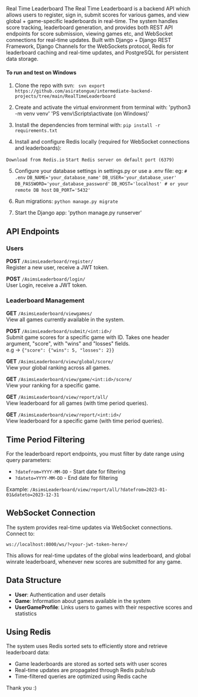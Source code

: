 Real Time Leaderboard
The Real Time Leaderboard is a backend API which allows users to register, sign in, submit scores for various games, and view global + game-specific leaderboards in real-time. The system handles score tracking, leaderboard generation, and provides both REST API endpoints for score submission, viewing games etc, and WebSocket connections for real-time updates.
Built with Django + Django REST Framework, Django Channels for the WebSockets protocol, Redis for leaderboard caching and real-time updates, and PostgreSQL for persistent data storage.


#### **To run and test on Windows** 

1) Clone the repo with svn:
` svn export https://github.com/asiratongue/intermediate-backend-projects/tree/main/RealTimeLeaderboard`

2) Create and activate the virtual environment from terminal with:
   'python3 -m venv venv'
   'PS venv\Scripts\activate (on Windows)'
   
3) Install the dependencies from terminal with:
   `pip install -r requirements.txt`
   
4) Install and configure Redis locally (required for WebSocket connections and leaderboards):

`Download from Redis.io`
`Start Redis server on default port (6379)`


5) Configure your database settings in settings.py or use a .env file:
eg:
`# .env`
`DB_NAME='your_database_name'`
`DB_USER='your_database_user'`
`DB_PASSWORD='your_database_password'`
`DB_HOST='localhost' # or your remote DB host`
`DB_PORT='5432'`

6) Run migrations: 
`python manage.py migrate`

7) Start the Django app: 
'python manage.py runserver'

## API Endpoints

### **Users**
**POST** `/AsimsLeaderboard/register/`  
Register a new user, receive a JWT token.

**POST** `/AsimsLeaderboard/login/`  
User Login, receive a JWT token.

### **Leaderboard Management**
**GET** `/AsimsLeaderboard/viewgames/`  
View all games currently available in the system.

**POST** `/AsimsLeaderboard/submit/<int:id>/`  
Submit game scores for a specific game with ID.
Takes one header argument, "score", with "wins" and "losses" fields.  
e.g -> `{"score": {"wins": 5, "losses": 2}}`

**GET** `/AsimsLeaderboard/view/global/score/`  
View your global ranking across all games.

**GET** `/AsimsLeaderboard/view/game/<int:id>/score/`  
View your ranking for a specific game.

**GET** `/AsimsLeaderboard/view/report/all/`  
View leaderboard for all games (with time period queries).

**GET** `/AsimsLeaderboard/view/report/<int:id>/`  
View leaderboard for a specific game (with time period queries).

## Time Period Filtering

For the leaderboard report endpoints, you must filter by date range using query parameters:
- `?datefrom=YYYY-MM-DD` - Start date for filtering
- `?dateto=YYYY-MM-DD` - End date for filtering

Example: `/AsimsLeaderboard/view/report/all/?datefrom=2023-01-01&dateto=2023-12-31`

## WebSocket Connection

The system provides real-time updates via WebSocket connections. Connect to:

```
ws://localhost:8000/ws/?<your-jwt-token-here>/
```

This allows for real-time updates of the global wins leaderboard, and global winrate leaderboard, whenever new scores are submitted for any game.

## Data Structure

- **User**: Authentication and user details
- **Game**: Information about games available in the system
- **UserGameProfile**: Links users to games with their respective scores and statistics

## Using Redis

The system uses Redis sorted sets to efficiently store and retrieve leaderboard data:
- Game leaderboards are stored as sorted sets with user scores
- Real-time updates are propagated through Redis pub/sub
- Time-filtered queries are optimized using Redis cache

Thank you :)
